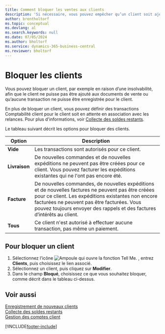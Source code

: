 ```yaml
---
title: Comment bloquer les ventes aux clients
description: 'Si nécessaire, vous pouvez empêcher qu’un client soit ajouté aux documents de vente et d’autres transactions de vente.'
author: brentholtorf
ms.topic: conceptual
ms.devlang: al
ms.search.keywords: null
ms.date: 07/05/2024
ms.author: bholtorf
ms.service: dynamics-365-business-central
ms.reviewer: bholtorf
---
```

# Bloquer les clients
Vous pouvez bloquer un client, par exemple en raison d’une insolvabilité, afin que le client ne puisse pas être ajouté aux documents de vente ou qu’aucune transaction ne puisse être enregistrée pour le client.

En plus de bloquer un client, vous pouvez définir des transactions Comptabilité client pour le client soit en attente en association avec les relances. Pour plus d'informations, voir [Collecte des soldes restants](receivables-collect-outstanding-balances.md).   

Le tableau suivant décrit les options pour bloquer des clients.  

|Option|Description|  
|--------------------|------------|  
|**Vide**|Les transactions sont autorisés pour ce client.|
|**Livraison**|De nouvelles commandes et de nouvelles expéditions ne peuvent pas être créées pour ce client. Vous pouvez facturer les expéditions existantes qui ne l'ont pas encore été.|  
|**Facture**|De nouvelles commandes, de nouvelles expéditions et de nouvelles factures ne peuvent pas être créées pour ce client. Les expéditions existantes non encore facturées ne peuvent pas être facturées. Vous pouvez toujours envoyer des rappels et des factures d’intérêts au client.|  
|**Tous**|Ce client n'est autorisé à effectuer aucune transaction, pas même un paiement.|  

## Pour bloquer un client  
1. Sélectionnez l’icône ![Ampoule qui ouvre la fonction Tell Me.](media/ui-search/search_small.png "Dites-moi ce que vous voulez faire") , entrez **Clients**, puis choisissez le lien associé.
2. Sélectionnez un client, puis cliquez sur **Modifier**.
3. Dans le champ **Bloqué**, choisissez ce que vous souhaitez bloquer, comme décrit dans le tableau ci-dessus.

## Voir aussi  
[Enregistrement de nouveaux clients](sales-how-register-new-customers.md)  
[Collecte des soldes restants](receivables-collect-outstanding-balances.md)  
[Gestion des comptes client](receivables-manage-receivables.md)  


[!INCLUDE[footer-include](includes/footer-banner.md)]